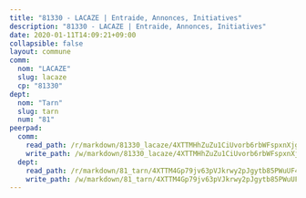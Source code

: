 ```yaml
---
title: "81330 - LACAZE | Entraide, Annonces, Initiatives"
description: "81330 - LACAZE | Entraide, Annonces, Initiatives"
date: 2020-01-11T14:09:21+09:00
collapsible: false
layout: commune
comm:
  nom: "LACAZE"
  slug: lacaze
  cp: "81330"
dept:
  nom: "Tarn"
  slug: tarn
  num: "81"
peerpad:
  comm:
    read_path: /r/markdown/81330_lacaze/4XTTMHhZuZu1CiUvorb6rbWFspxnXjgDdPu9qEFFULvgLmmZ6
    write_path: /w/markdown/81330_lacaze/4XTTMHhZuZu1CiUvorb6rbWFspxnXjgDdPu9qEFFULvgLmmZ6-K3TgV4HjygE3DDhnac6J7nQyxn6is7jQuhUkrDHzzKUSaMJ3s1aETidA9ERM41khA4pM2dWn5hm9LxzWU9wzBcfYKtmNVE96PTwBWYiGbJY8jQPRa5SsGSuNtGTCsC5hfiDPMgua
  dept:
    read_path: /r/markdown/81_tarn/4XTTM4Gp79jv63pVJkrwy2pJgytb85PWuUF46qZV3RNcf9bTY
    write_path: /w/markdown/81_tarn/4XTTM4Gp79jv63pVJkrwy2pJgytb85PWuUF46qZV3RNcf9bTY-K3TgUQULAfYZTaNEYQn663imu6tLJ5XUSYV3bG6y2QwZHe2hiw5KiHgnyL8wpzhjjRKSLQVjHCuMHvPTtVgD4tm7BFQTVwqLNiZgb8d93Riu34VNq5t6eFocUS5Ezct8i9MJtUHQ
---
```


